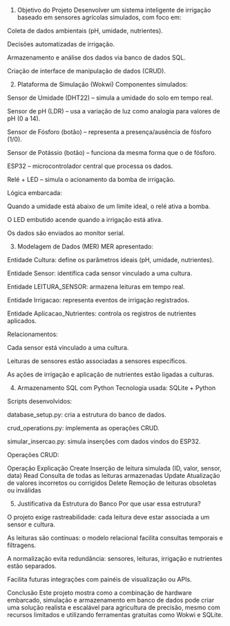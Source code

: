  1. Objetivo do Projeto
Desenvolver um sistema inteligente de irrigação baseado em sensores agrícolas simulados, com foco em:

Coleta de dados ambientais (pH, umidade, nutrientes).

Decisões automatizadas de irrigação.

Armazenamento e análise dos dados via banco de dados SQL.

Criação de interface de manipulação de dados (CRUD).

2. Plataforma de Simulação (Wokwi)
Componentes simulados:

Sensor de Umidade (DHT22) – simula a umidade do solo em tempo real.

Sensor de pH (LDR) – usa a variação de luz como analogia para valores de pH (0 a 14).

Sensor de Fósforo (botão) – representa a presença/ausência de fósforo (1/0).

Sensor de Potássio (botão) – funciona da mesma forma que o de fósforo.

ESP32 – microcontrolador central que processa os dados.

Relé + LED – simula o acionamento da bomba de irrigação.

Lógica embarcada:

Quando a umidade está abaixo de um limite ideal, o relé ativa a bomba.

O LED embutido acende quando a irrigação está ativa.

Os dados são enviados ao monitor serial.

 3. Modelagem de Dados (MER)
MER apresentado:

Entidade Cultura: define os parâmetros ideais (pH, umidade, nutrientes).

Entidade Sensor: identifica cada sensor vinculado a uma cultura.

Entidade LEITURA_SENSOR: armazena leituras em tempo real.

Entidade Irrigacao: representa eventos de irrigação registrados.

Entidade Aplicacao_Nutrientes: controla os registros de nutrientes aplicados.

Relacionamentos:

Cada sensor está vinculado a uma cultura.

Leituras de sensores estão associadas a sensores específicos.

As ações de irrigação e aplicação de nutrientes estão ligadas a culturas.

 4. Armazenamento SQL com Python
Tecnologia usada: SQLite + Python

Scripts desenvolvidos:

database_setup.py: cria a estrutura do banco de dados.

crud_operations.py: implementa as operações CRUD.

simular_insercao.py: simula inserções com dados vindos do ESP32.

Operações CRUD:

Operação	Explicação
Create	Inserção de leitura simulada (ID, valor, sensor, data)
Read	Consulta de todas as leituras armazenadas
Update	Atualização de valores incorretos ou corrigidos
Delete	Remoção de leituras obsoletas ou inválidas

 5. Justificativa da Estrutura do Banco
Por que usar essa estrutura?

O projeto exige rastreabilidade: cada leitura deve estar associada a um sensor e cultura.

As leituras são contínuas: o modelo relacional facilita consultas temporais e filtragens.

A normalização evita redundância: sensores, leituras, irrigação e nutrientes estão separados.

Facilita futuras integrações com painéis de visualização ou APIs.

 Conclusão
Este projeto mostra como a combinação de hardware embarcado, simulação e armazenamento em banco de dados pode criar uma solução realista e escalável para agricultura de precisão, mesmo com recursos limitados e utilizando ferramentas gratuitas como Wokwi e SQLite.



